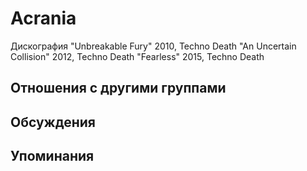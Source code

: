 # Acrania

Дискография
"Unbreakable Fury" 2010, Techno Death
"An Uncertain Collision" 2012, Techno Death
"Fearless" 2015, Techno Death

## Отношения с другими группами


## Обсуждения


## Упоминания

